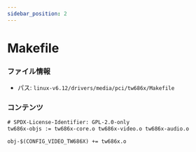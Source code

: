 ```yaml
---
sidebar_position: 2
---
```

# Makefile

### ファイル情報

- パス: `linux-v6.12/drivers/media/pci/tw686x/Makefile`

### コンテンツ

```txt
# SPDX-License-Identifier: GPL-2.0-only
tw686x-objs := tw686x-core.o tw686x-video.o tw686x-audio.o

obj-$(CONFIG_VIDEO_TW686X) += tw686x.o

```
